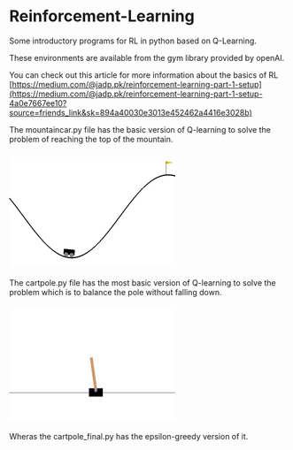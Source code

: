 # Reinforcement-Learning
Some introductory programs for RL in python based on Q-Learning.

These environments are available from the gym library provided by openAI.

You can check out this article for more information about the basics of RL [https://medium.com/@jadp.pk/reinforcement-learning-part-1-setup](https://medium.com/@jadp.pk/reinforcement-learning-part-1-setup-4a0e7667ee10?source=friends_link&sk=894a40030e3013e452462a4416e3028b)

The mountaincar.py file has the basic version of Q-learning to solve the problem of reaching the top of the mountain.
<h3 align="centre">
  <img src="For-readme/mountaincar.jpg" width="300">
</h3>

The cartpole.py file has the most basic version of Q-learning to solve the problem which is to balance the pole without falling down.
<h3 align="centre">
  <img src="For-readme/carpole.jpg" width="300">
</h3>
Wheras the cartpole_final.py has the epsilon-greedy version of it.
